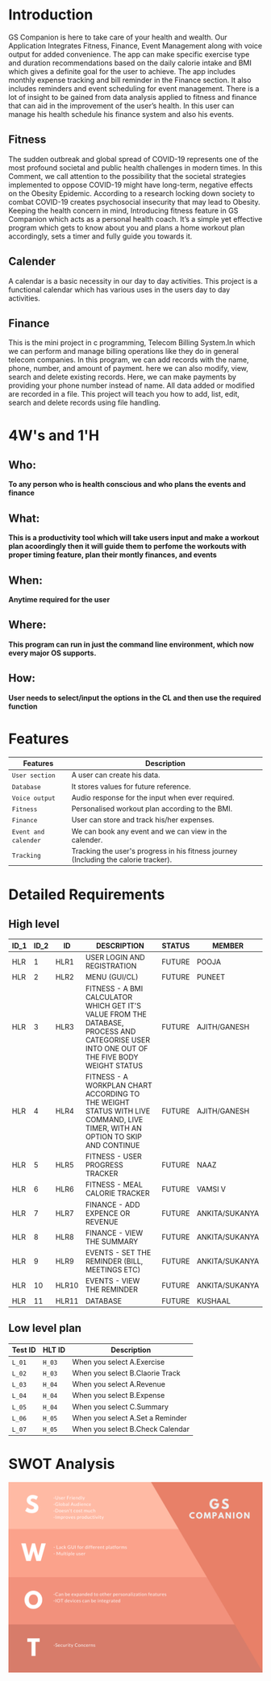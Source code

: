 # Introduction #
GS Companion is here to take care of your health and wealth. Our Application Integrates Fitness, Finance, Event Management along with voice output for added convenience. The app can make specific exercise type and duration recommendations based on the daily calorie intake and BMI which gives a definite goal for the user to achieve. The app includes monthly expense tracking and bill reminder in the Finance section. It also includes reminders and event scheduling for event management.
There is a lot of insight to be gained from data analysis applied to fitness and finance that can aid in the improvement of the user’s health.
In this user can manage his health schedule his finance system and also his events.

## Fitness ##
The sudden outbreak and global spread of COVID-19 represents one of the most profound societal and public health challenges in modern times. In this Comment, we call attention to the possibility that the societal strategies implemented to oppose COVID-19 might have long-term, negative effects on the Obesity Epidemic. According to a research locking down society to combat COVID-19 creates psychosocial insecurity that may lead to Obesity. Keeping the health concern in mind, Introducing fitness feature in GS Companion which acts as a personal health coach. It’s a simple yet effective program which gets to know about you and plans a home workout plan accordingly, sets a timer and fully guide you towards it.

## Calender ##
A calendar is a basic necessity in our day to day activities. This project is a functional calendar which has various uses in the users day to day activities.

## Finance ##
This is the mini project in c programming, Telecom Billing System.In which we can perform and manage billing operations like they do in general telecom companies. In this program, we can add records with the name, phone, number, and amount of payment. here we can also modify, view, search and delete existing records. Here, we can make payments by providing your phone number instead of name. All data added or modified are recorded in a file. This project will teach you how to add, list, edit, search and delete records using file handling.

# 4W&#39;s and 1&#39;H

## Who:

**To any person who is health conscious and who plans the events and finance**

## What:

**This is a productivity tool which will take users input and make a workout plan acoordingly then it will guide them to perfome the workouts with proper timing feature, plan their montly finances, and events**

## When:

**Anytime required for the user**

## Where:

**This program can run in just the command line environment, which now every major OS supports.**

## How:

**User needs to select/input the options in the CL and then use the required function**



# Features #
  Features            | Description
-------------------| -----------------------------------------
`User section`     | A user can create his data.
`Database`         | It stores values for future reference.
`Voice output`     | Audio response for the input when ever required.
`Fitness`          | Personalised workout plan according to the BMI.
`Finance`          | User can store and track his/her expenses.
`Event and calender`| We can book any event and we can view in the calender.
`Tracking`| Tracking the user's progress in his fitness journey (Including the calorie tracker).
 
 
# Detailed Requirements #
## High level ##

| ID_1 | ID_2 | ID    | DESCRIPTION                                                                                                                                | STATUS | MEMBER         |
| ---- | ---- | ----- | ------------------------------------------------------------------------------------------------------------------------------------------ | ------ | -------------- |
| HLR  | 1    | HLR1  | USER LOGIN AND REGISTRATION                                                                                                                | FUTURE | POOJA          |
| HLR  | 2    | HLR2  | MENU (GUI/CL)                                                                                                                              | FUTURE | PUNEET         |
| HLR  | 3    | HLR3  | FITNESS - A BMI CALCULATOR WHICH GET IT'S VALUE FROM THE DATABASE, PROCESS AND CATEGORISE USER INTO ONE OUT OF THE FIVE BODY WEIGHT STATUS | FUTURE | AJITH/GANESH   |
| HLR  | 4    | HLR4  | FITNESS -  A WORKPLAN CHART ACCORDING TO THE WEIGHT STATUS WITH LIVE COMMAND, LIVE TIMER, WITH AN OPTION TO SKIP AND CONTINUE              | FUTURE | AJITH/GANESH   |
| HLR  | 5    | HLR5  | FITNESS -  USER PROGRESS TRACKER                                                                                                           | FUTURE | NAAZ           |
| HLR  | 6    | HLR6  | FITNESS - MEAL CALORIE TRACKER                                                                                                             | FUTURE | VAMSI V        |
| HLR  | 7    | HLR7  | FINANCE - ADD EXPENCE OR REVENUE                                                                                                           | FUTURE | ANKITA/SUKANYA |
| HLR  | 8    | HLR8  | FINANCE - VIEW THE SUMMARY                                                                                                                 | FUTURE | ANKITA/SUKANYA |
| HLR  | 9    | HLR9  | EVENTS - SET THE REMINDER (BILL, MEETINGS ETC)                                                                                             | FUTURE | ANKITA/SUKANYA |
| HLR  | 10   | HLR10 | EVENTS - VIEW THE REMINDER                                                                                                                 | FUTURE | ANKITA/SUKANYA |
| HLR  | 11   | HLR11 | DATABASE                                                                                                                                   | FUTURE | KUSHAAL        |

## Low level plan ##

**Test ID** | **HLT ID** | **Description** | 
|--------|--------|-------------
|`L_01`  |`H_03`  | When you select A.Exercise |
|`L_02` | `H_03` | When you select B.Claorie Track |
|`L_03` | `H_04` | When you select A.Revenue |
|`L_04` | `H_04` | When you select B.Expense |
|`L_05` | `H_04` | When you select C.Summary |
|`L_06` | `H_05` | When you select A.Set a Reminder |
|`L_07` | `H_05` | When you select B.Check Calendar |




# SWOT Analysis #

![swot](https://github.com/ajith-io/SDLC_18_Geek_Squad/blob/main/1_Requirements/SWOT%20Analysis.png)


